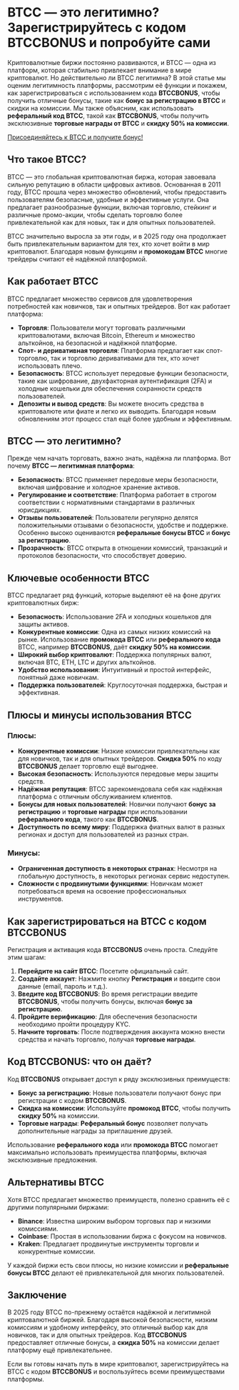 <h1>BTCC — это легитимно? Зарегистрируйтесь с кодом BTCCBONUS и попробуйте сами</h1>
</header>

<section>
<p>Криптовалютные биржи постоянно развиваются, и BTCC — одна из платформ, которая стабильно привлекает внимание в мире криптовалют. Но действительно ли BTCC легитимна? В этой статье мы оценим легитимность платформы, рассмотрим её функции и покажем, как зарегистрироваться с использованием кода <strong>BTCCBONUS</strong>, чтобы получить отличные бонусы, такие как <strong>бонус за регистрацию в BTCC</strong> и скидки на комиссии. Мы также объясним, как использовать <strong>реферальный код BTCC</strong>, такой как <strong>BTCCBONUS</strong>, чтобы получить эксклюзивные <strong>торговые награды от BTCC</strong> и <strong>скидку 50% на комиссии</strong>.</p>
</section>
<a href="https://partner.btcc.com/us/c/BTCCBONUS/9303" target="_blank">Присоединяйтесь к BTCC и получите бонус!</a>

<section>
<h2>Что такое BTCC?</h2>
<p>BTCC — это глобальная криптовалютная биржа, которая завоевала сильную репутацию в области цифровых активов. Основанная в 2011 году, BTCC прошла через множество обновлений, чтобы предоставить пользователям безопасные, удобные и эффективные услуги. Она предлагает разнообразные функции, включая торговлю, стейкинг и различные промо-акции, чтобы сделать торговлю более привлекательной как для новых, так и для опытных пользователей.</p>
<p>BTCC значительно выросла за эти годы, и в 2025 году она продолжает быть привлекательным вариантом для тех, кто хочет войти в мир криптовалют. Благодаря новым функциям и <strong>промокодам BTCC</strong> многие трейдеры считают её надёжной платформой.</p>
</section>

<section>
<h2>Как работает BTCC</h2>
<p>BTCC предлагает множество сервисов для удовлетворения потребностей как новичков, так и опытных трейдеров. Вот как работает платформа:</p>
<ul>
  <li><strong>Торговля</strong>: Пользователи могут торговать различными криптовалютами, включая Bitcoin, Ethereum и множество альткойнов, на безопасной и надёжной платформе.</li>
  <li><strong>Спот- и деривативная торговля</strong>: Платформа предлагает как спот-торговлю, так и торговлю деривативами для тех, кто хочет использовать плечо.</li>
  <li><strong>Безопасность</strong>: BTCC использует передовые функции безопасности, такие как шифрование, двухфакторная аутентификация (2FA) и холодные кошельки для обеспечения сохранности средств пользователей.</li>
  <li><strong>Депозиты и вывод средств</strong>: Вы можете вносить средства в криптовалюте или фиате и легко их выводить. Благодаря новым обновлениям этот процесс стал ещё более удобным и эффективным.</li>
</ul>
</section>

<section>
<h2>BTCC — это легитимно?</h2>
<p>Прежде чем начать торговать, важно знать, надёжна ли платформа. Вот почему <strong>BTCC — легитимная платформа</strong>:</p>
<ul>
  <li><strong>Безопасность</strong>: BTCC применяет передовые меры безопасности, включая шифрование и холодное хранение активов.</li>
  <li><strong>Регулирование и соответствие</strong>: Платформа работает в строгом соответствии с нормативными стандартами в различных юрисдикциях.</li>
  <li><strong>Отзывы пользователей</strong>: Пользователи регулярно делятся положительными отзывами о безопасности, удобстве и поддержке. Особенно высоко оцениваются <strong>реферальные бонусы BTCC</strong> и <strong>бонус за регистрацию</strong>.</li>
  <li><strong>Прозрачность</strong>: BTCC открыта в отношении комиссий, транзакций и протоколов безопасности, что способствует доверию.</li>
</ul>
</section>

<section>
<h2>Ключевые особенности BTCC</h2>
<p>BTCC предлагает ряд функций, которые выделяют её на фоне других криптовалютных бирж:</p>
<ul>
  <li><strong>Безопасность</strong>: Использование 2FA и холодных кошельков для защиты активов.</li>
  <li><strong>Конкурентные комиссии</strong>: Одна из самых низких комиссий на рынке. Использование <strong>промокода BTCC</strong> или <strong>реферального кода</strong> BTCC, например <strong>BTCCBONUS</strong>, даёт <strong>скидку 50% на комиссии</strong>.</li>
  <li><strong>Широкий выбор криптовалют</strong>: Поддержка популярных валют, включая BTC, ETH, LTC и других альткойнов.</li>
  <li><strong>Удобство использования</strong>: Интуитивный и простой интерфейс, понятный даже новичкам.</li>
  <li><strong>Поддержка пользователей</strong>: Круглосуточная поддержка, быстрая и эффективная.</li>
</ul>
</section>

<section>
<h2>Плюсы и минусы использования BTCC</h2>
<h3>Плюсы:</h3>
<ul>
  <li><strong>Конкурентные комиссии</strong>: Низкие комиссии привлекательны как для новичков, так и для опытных трейдеров. <strong>Скидка 50%</strong> по коду <strong>BTCCBONUS</strong> делает торговлю ещё выгоднее.</li>
  <li><strong>Высокая безопасность</strong>: Используются передовые меры защиты средств.</li>
  <li><strong>Надёжная репутация</strong>: BTCC зарекомендовала себя как надёжная платформа с отличным обслуживанием клиентов.</li>
  <li><strong>Бонусы для новых пользователей</strong>: Новички получают <strong>бонус за регистрацию</strong> и <strong>торговые награды</strong> при использовании <strong>реферального кода</strong>, такого как <strong>BTCCBONUS</strong>.</li>
  <li><strong>Доступность по всему миру</strong>: Поддержка фиатных валют в разных регионах и доступ для пользователей из разных стран.</li>
</ul>

<h3>Минусы:</h3>
<ul>
  <li><strong>Ограниченная доступность в некоторых странах</strong>: Несмотря на глобальную доступность, в некоторых регионах сервис недоступен.</li>
  <li><strong>Сложности с продвинутыми функциями</strong>: Новичкам может потребоваться время на освоение профессиональных инструментов.</li>
</ul>
</section>

<section>
<h2>Как зарегистрироваться на BTCC с кодом BTCCBONUS</h2>
<p>Регистрация и активация кода <strong>BTCCBONUS</strong> очень проста. Следуйте этим шагам:</p>
<ol>
  <li><strong>Перейдите на сайт BTCC</strong>: Посетите официальный сайт.</li>
  <li><strong>Создайте аккаунт</strong>: Нажмите кнопку <strong>Регистрация</strong> и введите свои данные (email, пароль и т.д.).</li>
  <li><strong>Введите код BTCCBONUS</strong>: Во время регистрации введите <strong>BTCCBONUS</strong>, чтобы получить бонусы, включая <strong>бонус за регистрацию</strong>.</li>
  <li><strong>Пройдите верификацию</strong>: Для обеспечения безопасности необходимо пройти процедуру KYC.</li>
  <li><strong>Начните торговать</strong>: После подтверждения аккаунта можно внести средства и начать торговлю, получая <strong>торговые награды</strong>.</li>
</ol>
</section>

<section>
<h2>Код BTCCBONUS: что он даёт?</h2>
<p>Код <strong>BTCCBONUS</strong> открывает доступ к ряду эксклюзивных преимуществ:</p>
<ul>
  <li><strong>Бонус за регистрацию</strong>: Новые пользователи получают бонус при регистрации с кодом <strong>BTCCBONUS</strong>.</li>
  <li><strong>Скидка на комиссии</strong>: Используйте <strong>промокод BTCC</strong>, чтобы получить <strong>скидку 50%</strong> на комиссии.</li>
  <li><strong>Торговые награды</strong>: <strong>Реферальный бонус</strong> позволяет получать дополнительные награды за приглашение друзей.</li>
</ul>
<p>Использование <strong>реферального кода</strong> или <strong>промокода BTCC</strong> помогает максимально использовать преимущества платформы, включая эксклюзивные предложения.</p>
</section>

<section>
<h2>Альтернативы BTCC</h2>
<p>Хотя BTCC предлагает множество преимуществ, полезно сравнить её с другими популярными биржами:</p>
<ul>
  <li><strong>Binance</strong>: Известна широким выбором торговых пар и низкими комиссиями.</li>
  <li><strong>Coinbase</strong>: Простая в использовании биржа с фокусом на новичков.</li>
  <li><strong>Kraken</strong>: Предлагает продвинутые инструменты торговли и конкурентные комиссии.</li>
</ul>
<p>У каждой биржи есть свои плюсы, но низкие комиссии и <strong>реферальные бонусы BTCC</strong> делают её привлекательной для многих пользователей.</p>
</section>

<section>
<h2>Заключение</h2>
<p>В 2025 году BTCC по-прежнему остаётся надёжной и легитимной криптовалютной биржей. Благодаря высокой безопасности, низким комиссиям и удобному интерфейсу, это отличный выбор как для новичков, так и для опытных трейдеров. Код <strong>BTCCBONUS</strong> предоставляет отличные бонусы, а <strong>скидка 50%</strong> на комиссии делает платформу ещё привлекательнее.</p>
<p>Если вы готовы начать путь в мире криптовалют, зарегистрируйтесь на BTCC с кодом <strong>BTCCBONUS</strong> и воспользуйтесь всеми преимуществами платформы.</p>
</section>
</article>
</body>
</html>

